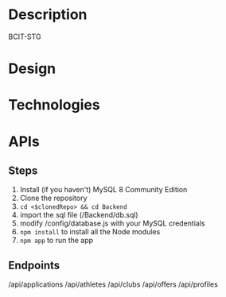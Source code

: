 # Description
BCIT-STG

# Design

# Technologies

# APIs

## Steps
1. Install (if you haven't) MySQL 8 Community Edition
2. Clone the repository
3. `cd <$clonedRepo> && cd Backend`
4. import the sql file (/Backend/db.sql)
5. modify /config/database.js with your MySQL credentials
6. `npm install` to install all the Node modules
7. `npm app` to run the app

## Endpoints
/api/applications
/api/athletes
/api/clubs
/api/offers
/api/profiles


